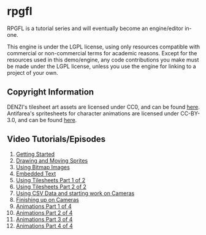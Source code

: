 # rpgfl
RPGFL is a tutorial series and will eventually become an engine/editor in-one.

This engine is under the LGPL license, using only resources compatible with commercial or non-commercial terms for academic reasons.
Except for the resources used in this demo/engine, any code contributions you make must be made under the LGPL license, unless you use the engine for linking to a project of your own.

## Copyright Information

DENZI's tilesheet art assets are licensed under CC0, and can be found [here](http://opengameart.org/content/denzis-public-domain-art).
Antifarea's spritesheets for character animations are licensed under CC-BY-3.0, and can be found [here](http://opengameart.org/content/antifareas-rpg-sprite-set-1-enlarged-w-transparent-background-fixed).

## Video Tutorials/Episodes

1. [Getting Started](https://www.youtube.com/watch?v=RuDs1HOXeVs&list=PLvi6G1HrMyFJDCYFVwNPXFo8bB6ytkUb4&index=1)
2. [Drawing and Moving Sprites](https://www.youtube.com/watch?v=XGixeTSoHno&list=PLvi6G1HrMyFJDCYFVwNPXFo8bB6ytkUb4&index=2)
3. [Using Bitmap Images](https://www.youtube.com/watch?v=OebPnx0Kjhg&list=PLvi6G1HrMyFJDCYFVwNPXFo8bB6ytkUb4&index=3)
4. [Embedded Text](https://www.youtube.com/watch?v=S_YmM-_OQpY&list=PLvi6G1HrMyFJDCYFVwNPXFo8bB6ytkUb4&index=4)
5. [Using Tilesheets Part 1 of 2](https://www.youtube.com/watch?v=0Qv0SzRQf2s&list=PLvi6G1HrMyFJDCYFVwNPXFo8bB6ytkUb4&index=5)
6. [Using Tilesheets Part 2 of 2](https://www.youtube.com/watch?v=642peKavdG0&list=PLvi6G1HrMyFJDCYFVwNPXFo8bB6ytkUb4&index=6)
7. [Using CSV Data and starting work on Cameras](https://www.youtube.com/watch?v=fFK-wD6YAuE&list=PLvi6G1HrMyFJDCYFVwNPXFo8bB6ytkUb4&index=7)
8. [Finishing up on Cameras](https://www.youtube.com/watch?v=1pk1TzSvA-s&list=PLvi6G1HrMyFJDCYFVwNPXFo8bB6ytkUb4&index=8)
9. [Animations Part 1 of 4](https://www.youtube.com/watch?v=ZZXwmV_ZU4w&index=9&list=PLvi6G1HrMyFJDCYFVwNPXFo8bB6ytkUb4)
10. [Animations Part 2 of 4](https://www.youtube.com/watch?v=eNLwyVbWz-c&index=10&list=PLvi6G1HrMyFJDCYFVwNPXFo8bB6ytkUb4)
11. [Animations Part 3 of 4](https://www.youtube.com/watch?v=xR329GUZTn0&index=11&list=PLvi6G1HrMyFJDCYFVwNPXFo8bB6ytkUb4)
12. [Animations Part 4 of 4](https://www.youtube.com/watch?v=rjghoav9unQ&index=12&list=PLvi6G1HrMyFJDCYFVwNPXFo8bB6ytkUb4)
